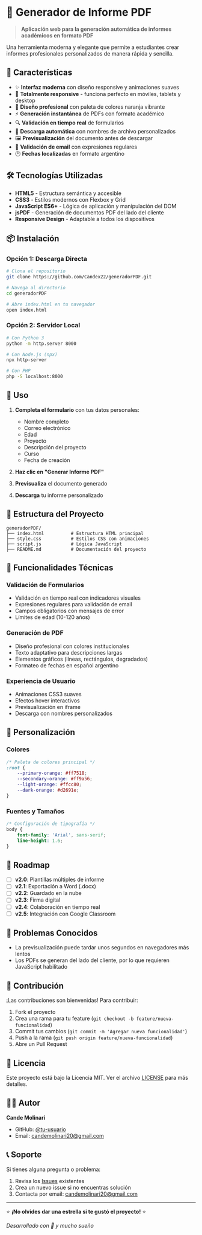 # 📝 Generador de Informe PDF

> **Aplicación web para la generación automática de informes académicos en formato PDF**

Una herramienta moderna y elegante que permite a estudiantes crear informes profesionales personalizados de manera rápida y sencilla.

## 🌟 Características

- ✨ **Interfaz moderna** con diseño responsive y animaciones suaves
- 📱 **Totalmente responsive** - funciona perfecto en móviles, tablets y desktop
- 🎨 **Diseño profesional** con paleta de colores naranja vibrante
- ⚡ **Generación instantánea** de PDFs con formato académico
- 🔍 **Validación en tiempo real** de formularios
- 💾 **Descarga automática** con nombres de archivo personalizados
- 🖼️ **Previsualización** del documento antes de descargar
- 📧 **Validación de email** con expresiones regulares
- 🕐 **Fechas localizadas** en formato argentino

## 🛠️ Tecnologías Utilizadas

- **HTML5** - Estructura semántica y accesible
- **CSS3** - Estilos modernos con Flexbox y Grid
- **JavaScript ES6+** - Lógica de aplicación y manipulación del DOM
- **jsPDF** - Generación de documentos PDF del lado del cliente
- **Responsive Design** - Adaptable a todos los dispositivos

## 📦 Instalación

### Opción 1: Descarga Directa
```bash
# Clona el repositorio
git clone https://github.com/Candex22/generadorPDF.git

# Navega al directorio
cd generadorPDF

# Abre index.html en tu navegador
open index.html
```

### Opción 2: Servidor Local
```bash
# Con Python 3
python -m http.server 8000

# Con Node.js (npx)
npx http-server

# Con PHP
php -S localhost:8000
```

## 🎯 Uso

1. **Completa el formulario** con tus datos personales:
   - Nombre completo
   - Correo electrónico
   - Edad
   - Proyecto
   - Descripción del proyecto
   - Curso
   - Fecha de creación

2. **Haz clic en "Generar Informe PDF"**

3. **Previsualiza** el documento generado

4. **Descarga** tu informe personalizado

## 📁 Estructura del Proyecto

```
generadorPDF/
├── index.html          # Estructura HTML principal
├── style.css           # Estilos CSS con animaciones
├── script.js           # Lógica JavaScript
├── README.md           # Documentación del proyecto

```

## 🔧 Funcionalidades Técnicas

### Validación de Formularios
- Validación en tiempo real con indicadores visuales
- Expresiones regulares para validación de email
- Campos obligatorios con mensajes de error
- Límites de edad (10-120 años)

### Generación de PDF
- Diseño profesional con colores institucionales
- Texto adaptativo para descripciones largas
- Elementos gráficos (líneas, rectángulos, degradados)
- Formateo de fechas en español argentino

### Experiencia de Usuario
- Animaciones CSS3 suaves
- Efectos hover interactivos
- Previsualización en iframe
- Descarga con nombres personalizados

## 🎨 Personalización

### Colores
```css
/* Paleta de colores principal */
:root {
    --primary-orange: #ff7518;
    --secondary-orange: #ff9a56;
    --light-orange: #ffcc80;
    --dark-orange: #d2691e;
}
```

### Fuentes y Tamaños
```css
/* Configuración de tipografía */
body {
    font-family: 'Arial', sans-serif;
    line-height: 1.6;
}
```

## 🔄 Roadmap

- [ ] **v2.0**: Plantillas múltiples de informe
- [ ] **v2.1**: Exportación a Word (.docx)
- [ ] **v2.2**: Guardado en la nube
- [ ] **v2.3**: Firma digital
- [ ] **v2.4**: Colaboración en tiempo real
- [ ] **v2.5**: Integración con Google Classroom

## 🐛 Problemas Conocidos

- La previsualización puede tardar unos segundos en navegadores más lentos
- Los PDFs se generan del lado del cliente, por lo que requieren JavaScript habilitado

## 🤝 Contribución

¡Las contribuciones son bienvenidas! Para contribuir:

1. Fork el proyecto
2. Crea una rama para tu feature (`git checkout -b feature/nueva-funcionalidad`)
3. Commit tus cambios (`git commit -m 'Agregar nueva funcionalidad'`)
4. Push a la rama (`git push origin feature/nueva-funcionalidad`)
5. Abre un Pull Request

## 📄 Licencia

Este proyecto está bajo la Licencia MIT. Ver el archivo [LICENSE](LICENSE) para más detalles.

## 👨‍💻 Autor

**Cande Molinari**
- GitHub: [@tu-usuario](https://github.com/Candex22)
- Email: candemolinari20@gmail.com

## 📞 Soporte

Si tienes alguna pregunta o problema:

1. Revisa los [Issues](https://github.com/Candex22/generador-informe-pdf/issues) existentes
2. Crea un nuevo issue si no encuentras solución
3. Contacta por email: candemolinari20@gmail.com

---

⭐ **¡No olvides dar una estrella si te gustó el proyecto!** ⭐

*Desarrollado con 🧡 y mucho sueño*
